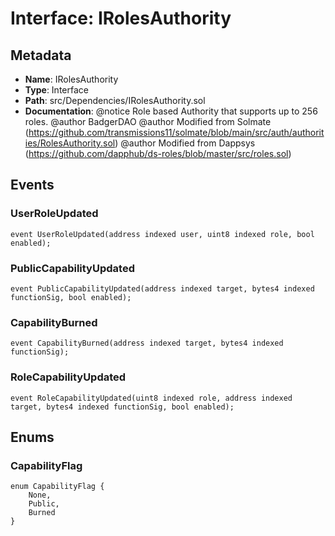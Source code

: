# Interface: IRolesAuthority

## Metadata

- **Name**: IRolesAuthority
- **Type**: Interface
- **Path**: src/Dependencies/IRolesAuthority.sol
- **Documentation**: @notice Role based Authority that supports up to 256 roles.
   @author BadgerDAO
   @author Modified from Solmate (https://github.com/transmissions11/solmate/blob/main/src/auth/authorities/RolesAuthority.sol)
   @author Modified from Dappsys (https://github.com/dapphub/ds-roles/blob/master/src/roles.sol)

## Events

### UserRoleUpdated

```solidity
event UserRoleUpdated(address indexed user, uint8 indexed role, bool enabled);
```

### PublicCapabilityUpdated

```solidity
event PublicCapabilityUpdated(address indexed target, bytes4 indexed functionSig, bool enabled);
```

### CapabilityBurned

```solidity
event CapabilityBurned(address indexed target, bytes4 indexed functionSig);
```

### RoleCapabilityUpdated

```solidity
event RoleCapabilityUpdated(uint8 indexed role, address indexed target, bytes4 indexed functionSig, bool enabled);
```

## Enums

### CapabilityFlag

```solidity
enum CapabilityFlag {
    None,
    Public,
    Burned
}
```
